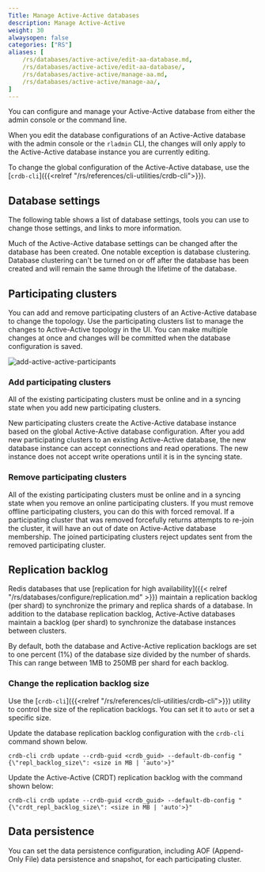 ```yaml
---
Title: Manage Active-Active databases 
description: Manage Active-Active
weight: 30
alwaysopen: false
categories: ["RS"]
aliases: [
    /rs/databases/active-active/edit-aa-database.md,
    /rs/databases/active-active/edit-aa-database/,
    /rs/databases/active-active/manage-aa.md,
    /rs/databases/active-active/manage-aa/,
]
---
```


You can configure and manage your Active-Active database from either the admin console or the command line.

When you edit the database configurations of an Active-Active database with the admin console or the `rladmin` CLI, the changes will only apply to the Active-Active database instance you are currently editing.

To change the global configuration of the Active-Active database, use the [`crdb-cli`]({{<relref "/rs/references/cli-utilities/crdb-cli">}}).

## Database settings

The following table shows a list of database settings, tools you can use to change those settings, and links to more information.

Much of the Active-Active database settings can be changed after the database has been created. One notable exception is database clustering. Database clustering can't be turned on or off after the database has been created and will remain the same through the lifetime of the database.

## Participating clusters

You can add and remove participating clusters of an Active-Active database to change the topology.
Use the participating clusters list to manage the changes to Active-Active topology in the UI.
You can make multiple changes at once and changes will be committed when the database configuration is saved.

![add-active-active-participants](/images/rs/add-active-active-participants.png)

### Add participating clusters

All of the existing participating clusters must be online and in a syncing state when you add new participating clusters.

New participating clusters create the Active-Active database instance based on the global Active-Active database configuration.
After you add new participating clusters to an existing Active-Active database,
the new database instance can accept connections and read operations.
The new instance does not accept write operations until it is in the syncing state.

### Remove participating clusters

All of the existing participating clusters must be online and in a syncing state when you remove an online participating clusters.
If you must remove offline participating clusters, you can do this with forced removal.
If a participating cluster that was removed forcefully returns attempts to re-join the cluster,
it will have an out of date on Active-Active database membership.
The joined participating clusters reject updates sent from the removed participating cluster.

## Replication backlog

Redis databases that use [replication for high availability]({{< relref "/rs/databases/configure/replication.md" >}}) maintain a replication backlog (per shard) to synchronize the primary and replica shards of a database. In addition to the database replication backlog, Active-Active databases maintain a backlog (per shard) to synchronize the database instances between clusters.

By default, both the database and Active-Active replication backlogs are set to one percent (1%) of the database size divided by the number of shards. This can range between 1MB to 250MB per shard for each backlog.

### Change the replication backlog size

Use the [`crdb-cli`]({{<relref "/rs/references/cli-utilities/crdb-cli">}}) utility to control the size of the replication backlogs. You can set it to `auto` or set a specific size.  

Update the database replication backlog configuration with the `crdb-cli` command shown below.

```text
crdb-cli crdb update --crdb-guid <crdb_guid> --default-db-config "{\"repl_backlog_size\": <size in MB | 'auto'>}"
```

Update the Active-Active (CRDT) replication backlog with the command shown below: 

```text
crdb-cli crdb update --crdb-guid <crdb_guid> --default-db-config "{\"crdt_repl_backlog_size\": <size in MB | 'auto'>}"
```

## Data persistence

You can set the data persistence configuration, including AOF (Append-Only File) data persistence and snapshot,
for each participating cluster.
